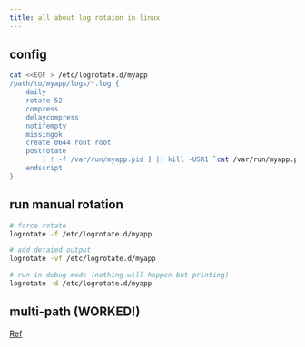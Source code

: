```yaml
---
title: all about log rotaion in linux
---
```



## config

```bash
cat <<EOF > /etc/logrotate.d/myapp
/path/to/myapp/logs/*.log {
    daily
    rotate 52
    compress
    delaycompress
    notifempty
    missingok
    create 0644 root root
    postrotate
        [ ! -f /var/run/myapp.pid ] || kill -USR1 `cat /var/run/myapp.pid`
    endscript
}
```

## run manual rotation

```bash
# force rotate
logrotate -f /etc/logrotate.d/myapp

# add detaied output
logrotate -vf /etc/logrotate.d/myapp

# run in debug mode (nothing will happen but printing)
logrotate -d /etc/logrotate.d/myapp
```

## multi-path (WORKED!)

[Ref](https://superuser.com/questions/255951/logrotate-configuration-file-syntax-multiple-wildcard-entries-possible)
